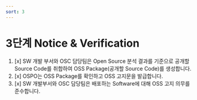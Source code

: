 ```yaml
---
sort: 3
---
```


# 3단계 Notice & Verification

1. [x] SW 개발 부서와 OSC 담당팀은 Open Source 분석 결과를 기준으로 공개할 Source Code를 취합하여 OSS Package\(공개할 Source Code\)를 생성합니다. 
2. [x] OSPO는 OSS Package를 확인하고 OSS 고지문을 발급합니다. 
3. [x] SW 개발부서와 OSC 담당팀은 배포하는 Software에 대해 OSS 고지 의무를 준수합니다.

